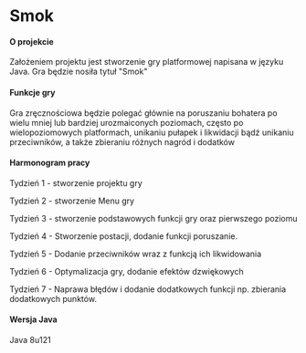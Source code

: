 # Smok

#### O projekcie

Założeniem projektu jest stworzenie gry platformowej napisana w języku Java. Gra będzie nosiła tytuł "Smok"

#### Funkcje gry
 Gra zręcznościowa będzie polegać głównie na poruszaniu bohatera po wielu mniej lub bardziej urozmaiconych poziomach, często po wielopoziomowych platformach, unikaniu pułapek i likwidacji bądź unikaniu przeciwników, a także zbieraniu różnych nagród i dodatków

#### Harmonogram pracy

Tydzień 1 - stworzenie projektu gry

Tydzień 2 - stworzenie Menu gry

Tydzień 3 - stworzenie podstawowych funkcji gry oraz pierwszego poziomu

Tydzień 4 - Stworzenie postacji, dodanie funkcji poruszanie. 

Tydzień 5 - Dodanie przeciwników wraz z funkcją ich likwidowania

Tydzień 6 - Optymalizacja gry, dodanie efektów dzwiękowych 

Tydzień 7 - Naprawa błędów i dodanie dodatkowych funkcji np. zbierania dodatkowych punktów. 

#### Wersja Java
   
Java 8u121
